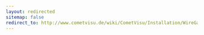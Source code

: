 ```yaml
---
layout: redirected
sitemap: false
redirect_to: http://www.cometvisu.de/wiki/CometVisu/Installation/WireGate/en
---
```



